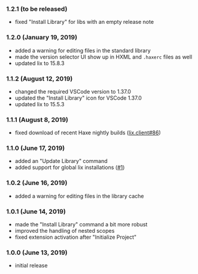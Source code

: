 ### 1.2.1 (to be released)

- fixed "Install Library" for libs with an empty release note

### 1.2.0 (January 19, 2019)

- added a warning for editing files in the standard library
- made the version selector UI show up in HXML and `.haxerc` files as well
- updated lix to 15.8.3

### 1.1.2 (August 12, 2019)

- changed the required VSCode version to 1.37.0
- updated the "Install Library" icon for VSCode 1.37.0
- updated lix to 15.5.3

### 1.1.1 (August 8, 2019)

- fixed download of recent Haxe nightly builds ([lix.client#86](https://github.com/lix-pm/lix.client/pull/86))

### 1.1.0 (June 17, 2019)

- added an "Update Library" command
- added support for global lix installations ([#1](https://github.com/lix-pm/lix.vscode/issues/1))

### 1.0.2 (June 16, 2019)

- added a warning for editing files in the library cache

### 1.0.1 (June 14, 2019)

- made the "Install Library" command a bit more robust
- improved the handling of nested scopes
- fixed extension activation after "Initialize Project"

### 1.0.0 (June 13, 2019)

- initial release
